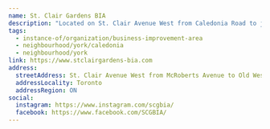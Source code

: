 ```yaml
---
name: St. Clair Gardens BIA
description: "Located on St. Clair Avenue West from Caledonia Road to just west of Old Weston Road. This developing BIA is recognized for promoting the international flavour it brings to the neighbourhood. Since its creation in 1985, the BIA has worked on a variety of beautification projects, local park improvements and special events to celebrate St. Clair and its wonderful services, shops and people."
tags:
  - instance-of/organization/business-improvement-area
  - neighbourhood/york/caledonia
  - neighbourhood/york
link: https://www.stclairgardens-bia.com
address:
  streetAddress: St. Clair Avenue West from McRoberts Avenue to Old Weston Road
  addressLocality: Toronto
  addressRegion: ON
social:
  instagram: https://www.instagram.com/scgbia/
  facebook: https://www.facebook.com/SCGBIA/
---
```

